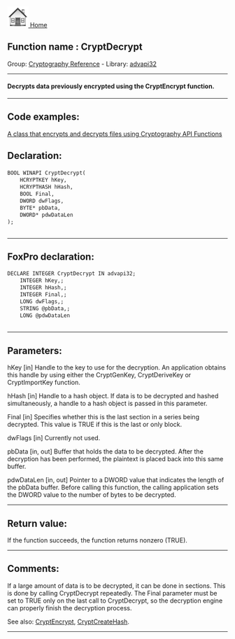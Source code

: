 [<img src="../../images/home.png"> Home ](https://github.com/VFPX/Win32API)  

## Function name : CryptDecrypt
Group: [Cryptography Reference](../../functions_group.md#Cryptography_Reference)  -  Library: [advapi32](../../Libraries.md#advapi32)  
***  


#### Decrypts data previously encrypted using the CryptEncrypt function.
***  


## Code examples:
[A class that encrypts and decrypts files using Cryptography API Functions](../../samples/sample_511.md)  

## Declaration:
```foxpro  
BOOL WINAPI CryptDecrypt(
	HCRYPTKEY hKey,
	HCRYPTHASH hHash,
	BOOL Final,
	DWORD dwFlags,
	BYTE* pbData,
	DWORD* pdwDataLen
);
  
```  
***  


## FoxPro declaration:
```foxpro  
DECLARE INTEGER CryptDecrypt IN advapi32;
	INTEGER hKey,;
	INTEGER hHash,;
	INTEGER Final,;
	LONG dwFlags,;
	STRING @pbData,;
	LONG @pdwDataLen
  
```  
***  


## Parameters:
hKey 
[in] Handle to the key to use for the decryption. An application obtains this handle by using either the CryptGenKey, CryptDeriveKey or CryptImportKey function. 

hHash 
[in] Handle to a hash object. If data is to be decrypted and hashed simultaneously, a handle to a hash object is passed in this parameter.

Final 
[in] Specifies whether this is the last section in a series being decrypted. This value is TRUE if this is the last or only block.

dwFlags 
[in] Currently not used.

pbData 
[in, out] Buffer that holds the data to be decrypted. After the decryption has been performed, the plaintext is placed back into this same buffer. 

pdwDataLen 
[in, out] Pointer to a DWORD value that indicates the length of the pbData buffer. Before calling this function, the calling application sets the DWORD value to the number of bytes to be decrypted.  
***  


## Return value:
If the function succeeds, the function returns nonzero (TRUE).  
***  


## Comments:
If a large amount of data is to be decrypted, it can be done in sections. This is done by calling CryptDecrypt repeatedly. The Final parameter must be set to TRUE only on the last call to CryptDecrypt, so the decryption engine can properly finish the decryption process.  
  
See also: [CryptEncrypt](../advapi32/CryptEncrypt.md), [CryptCreateHash](../advapi32/CryptCreateHash.md).  
  
***  

